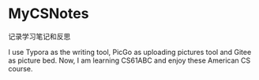 # MyCSNotes
记录学习笔记和反思

I use Typora as the writing tool, PicGo as uploading pictures tool and Gitee as picture bed. 
Now, I am learning CS61ABC and enjoy these American CS course.
